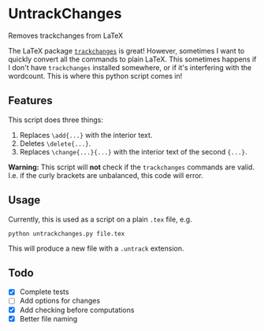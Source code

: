 # UntrackChanges
Removes trackchanges from LaTeX

The LaTeX package [`trackchanges`](http://trackchanges.sourceforge.net/) is great! However, sometimes I want to quickly convert all the commands to plain LaTeX. This sometimes happens if I don't have `trackchanges` installed somewhere, or if it's interfering with the wordcount. This is where this python script comes in!

## Features

This script does three things:

1. Replaces `\add{...}` with the interior text.
2. Deletes `\delete{...}`.
3. Replaces `\change{...}{...}` with the interior text of the second `{...}`.

**Warning:** This script will **not** check if the `trackchanges` commands are valid. I.e. if the curly brackets are unbalanced, this code will error.

## Usage

Currently, this is used as a script on a plain `.tex` file, e.g.

`python untrackchanges.py file.tex`

This will produce a new file with a `.untrack` extension. 

## Todo

- [x] Complete tests
- [ ] Add options for changes
- [x] Add checking before computations
- [x] Better file naming
